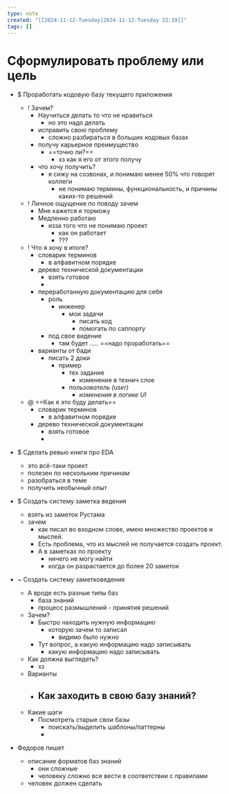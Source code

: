 ```yaml
---
type: note
created: "[[2024-11-12-Tuesday|2024-11-12-Tuesday 22:19]]"
tags: []
---
```

#  Сформулировать проблему или цель 

- $ Проработать кодовую базу текущего приложения
	- ! Зачем?
		- Научиться делать то что не нравиться
			- но это надо делать
		- исправить свою проблему
			- сложно разбираться в больших кодовых базах
		- получу карьерное преимущество
			- ==точно ли?==
				- хз как я его от этого получу
		- что хочу получить?
			- я сижу на созвонах, и понимаю менее 50% что говорят коллеги
				- не понимаю термины, функциональность, и причины каких-то решений
	- ! Личное ощущение по поводу зачем
		- Мне кажется я торможу
		- Медленно работаю
			- изза того что не понимаю проект
				- как он работает
				- ???
	- ! Что я хочу в итоге?
		- словарик терминов
			- в алфавитном порядке
		- дерево технической документации 
			- взять готовое
			- 
		- переработанную документацию для себя
			- роль
				- инженер
					- мои задачи
						- писать код
						- помогать по саппорту
			- под свое видение
				- там будет ..... ==надо проработать==
		- варианты от бади
			- писать 2 доки
				- пример
					- тех задание
						- изменение в технич слое
					- *пользователь (user)*
						- *изменения в логике UI*
	- @ ==Как я это буду делать==
		- словарик терминов
			- в алфавитном порядке
		- дерево технической документации 
			- взять готовое
			- 


- $ Сделать ревью книги про EDA
	- это всё-таки проект
	- полезен по нескольким причинам
	- разобраться в теме
	- получить необычный опыт
- $ Создать систему заметка ведения 
	- взять из заметок Рустама
	- зачем
		- как писал во входном слове, имею множество проектов и мыслей. 
		- Есть проблема, что из мыслей не получается создать проект. 
		- А в заметках по проекту
			- ничего не могу найти
			- когда он разрастается до более 20 заметок


- ~ Создать систему заметковедения
	- А вроде есть разные типы баз
		- база знаний
		- процесс размышлений - принятия решений
	- Зачем?
		- Быстро находить нужную информацию
			- которую зачем то записал
				- видимо было нужно
		- Тут вопрос, а какую информацию надо записывать
			- какую информацию надо записывать
	- Как должна выглядеть?
		- хз
	- Варианты
		- Как заходить в свою базу знаний?
			- 
	- Какие шаги
		- Посмотреть старые свои базы
			- поискать/выделить шаблоны/паттерны
			- 

- Федоров пишет
	- описание форматов баз знаний
		- они сложные
		- человеку сложно все вести в соответствии с правилами
	- человек должен сделать


